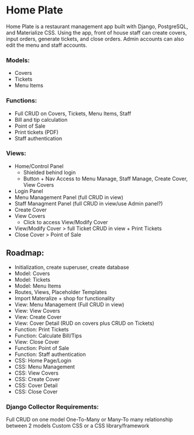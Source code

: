 # Home Plate

Home Plate is a restaurant management app built with Django, PostgreSQL, and Materialize CSS. Using the app, front of house staff can create covers, input orders, generate tickets, and close orders. Admin accounts can also edit the menu and staff accounts.

### Models: 
* Covers
* Tickets
* Menu Items

### Functions:
* Full CRUD on Covers, Tickets, Menu Items, Staff
* Bill and tip calculation
* Point of Sale
* Print tickets (PDF)
* Staff authentication

### Views: 
* Home/Control Panel
    * Shielded behind login
    * Button + Nav Access to Menu Manage, Staff Manage, Create Cover, View Covers
* Login Panel
* Menu Management Panel (full CRUD in view)
* Staff Managment Panel (full CRUD in view/use Admin panel?)
* Create Cover
* View Covers
    * Click to access View/Modify Cover
* View/Modify Cover > full Ticket CRUD in view + Print Tickets
* Close Cover > Point of Sale

## Roadmap:
* Initialization, create superuser, create database
* Model: Covers
* Model: Tickets
* Model: Menu Items
* Routes, Views, Placeholder Templates
* Import Materalize + shop for functionality
* View: Menu Management (Full CRUD in view)
* View: View Covers
* View: Create Cover
* View: Cover Detail (RUD on covers plus CRUD on Tickets)
* Function: Print Tickets
* Function: Calculate Bill/Tips
* View: Close Cover
* Function: Point of Sale
* Function: Staff authentication
* CSS: Home Page/Login
* CSS: Menu Management
* CSS: View Covers
* CSS: Create Cover
* CSS: Cover Detail
* CSS: Close Cover

### Django Collector Requirements:
Full CRUD on one model
One-To-Many or Many-To many relationship between 2 models
Custom CSS or a CSS library/framework

